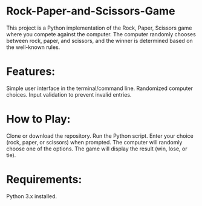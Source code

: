 # Rock-Paper-and-Scissors-Game
This project is a Python implementation of the Rock, Paper, Scissors game where you compete against the computer. The computer randomly chooses between rock, paper, and scissors, and the winner is determined based on the well-known rules.
# Features:
Simple user interface in the terminal/command line.
Randomized computer choices.
Input validation to prevent invalid entries.
# How to Play:
Clone or download the repository.
Run the Python script.
Enter your choice (rock, paper, or scissors) when prompted.
The computer will randomly choose one of the options.
The game will display the result (win, lose, or tie).
# Requirements:
Python 3.x installed.
